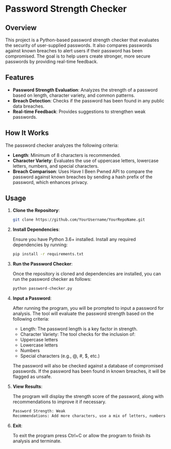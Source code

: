 # Password Strength Checker

## Overview

This project is a Python-based password strength checker that evaluates the security of user-supplied passwords. It also compares passwords against known breaches to alert users if their password has been compromised. The goal is to help users create stronger, more secure passwords by providing real-time feedback.

## Features

- **Password Strength Evaluation**: Analyzes the strength of a password based on length, character variety, and common patterns.
- **Breach Detection**: Checks if the password has been found in any public data breaches.
- **Real-time Feedback**: Provides suggestions to strengthen weak passwords.

## How It Works

The password checker analyzes the following criteria:
- **Length**: Minimum of 8 characters is recommended.
- **Character Variety**: Evaluates the use of uppercase letters, lowercase letters, numbers, and special characters.
- **Breach Comparison**: Uses Have I Been Pwned API to compare the password against known breaches by sending a hash prefix of the password, which enhances privacy.

## Usage

1. **Clone the Repository**:

   ```bash
   git clone https://github.com/YourUsername/YourRepoName.git

3. **Install Dependencies**:

    Ensure you have Python 3.6+ installed. Install any required dependencies by running:
    
    ```bash
    pip install -r requirements.txt

3. **Run the Password Checker**:

     Once the repository is cloned and dependencies are installed, you can run the password checker as follows:

     ```bash
     python password-checker.py

4. **Input a Password**:

    After running the program, you will be prompted to input a password for analysis. The tool will evaluate the password strength based on the following criteria:

    - Length: The password length is a key factor in strength.
    - Character Variety: The tool checks for the inclusion of:
    - Uppercase letters
    - Lowercase letters
    - Numbers
    - Special characters (e.g., @, #, $, etc.)
  
    The password will also be checked against a database of compromised passwords. If the password has been found in known breaches, it will be flagged as unsafe.

5. **View Results**:

     The program will display the strength score of the password, along with recommendations to improve it if necessary.

     ```bash
     Password Strength: Weak
     Recommendations: Add more characters, use a mix of letters, numbers, and symbols.

6. **Exit**:

     To exit the program press Ctrl+C or allow the program to finish its analysis and terminate.

